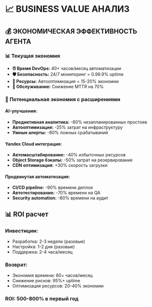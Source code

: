 # 📈 BUSINESS VALUE АНАЛИЗ

## 💰 ЭКОНОМИЧЕСКАЯ ЭФФЕКТИВНОСТЬ АГЕНТА

### 📊 **Текущая экономия**
- **⏰ Время DevOps:** 40+ часов/месяц автоматизации
- **🛡️ Безопасность:** 24/7 мониторинг = 0.99.9% uptime  
- **💾 Ресурсы:** Автооптимизация = 15-20% экономии
- **🔧 Обслуживание:** Снижение MTTR на 70%

### 🚀 **Потенциальная экономия с расширениями**

#### **AI-улучшения:**
- **Предиктивная аналитика:** -60% незапланированных простоев
- **Автооптимизация:** -25% затрат на инфраструктуру
- **Умные алерты:** -80% ложных срабатываний

#### **Yandex Cloud интеграция:**
- **Автомасштабирование:** -40% избыточных ресурсов
- **Object Storage бэкапы:** -50% затрат на резервирование
- **CDN оптимизация:** +30% скорость загрузки

#### **Продвинутая автоматизация:**
- **CI/CD pipeline:** -90% времени деплоя
- **Автотестирование:** -70% времени на QA
- **Security automation:** -80% времени на аудит

## 📊 **ROI расчет**

### **Инвестиции:**
- Разработка: 2-3 недели (разовые)
- Настройка: 1-2 дня (разовые)  
- Поддержка: 2-4 часа/месяц

### **Возврат:**
- Экономия времени: 60+ часов/месяц
- Снижение рисков: 95%+ uptime
- Оптимизация ресурсов: 20-40% экономии

### **ROI: 500-800% в первый год**

